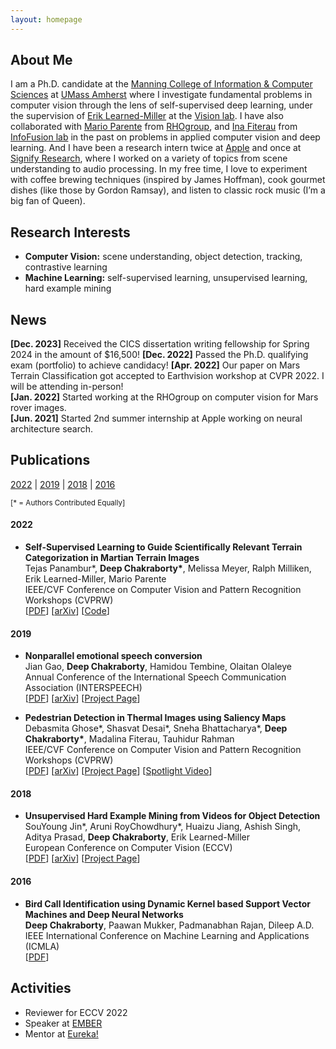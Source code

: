 ```yaml
---
layout: homepage
---
```


## About Me

I am a Ph.D. candidate at the [Manning College of Information & Computer Sciences](https://www.cics.umass.edu) at [UMass Amherst](https://www.umass.edu) where I investigate fundamental problems in computer vision through the lens of self-supervised deep learning, under the supervision of [Erik Learned-Miller](https://people.cs.umass.edu/~elm/index.html) at the [Vision lab](http://vis-www.cs.umass.edu). I have also collaborated with [Mario Parente](http://rhogroup.org/index.php/people/mario-parente) from [RHOgroup](http://rhogroup.org/index.php), and [Ina Fiterau](https://people.cs.umass.edu/~mfiterau/) from [InfoFusion lab](https://groups.cs.umass.edu/infofusion/home/) in the past on problems in applied computer vision and deep learning. And I have been a research intern twice at [Apple](https://www.apple.com/) and once at [Signify Research](https://www.signify.com/en-us), where I worked on a variety of topics from scene understanding to audio processing. In my free time, I love to experiment with coffee brewing techniques (inspired by James Hoffman), cook gourmet dishes (like those by Gordon Ramsay), and listen to classic rock music (I’m a big fan of Queen).

## Research Interests

- **Computer Vision:** scene understanding, object detection, tracking, contrastive learning
- **Machine Learning:** self-supervised learning, unsupervised learning, hard example mining

## News
**[Dec. 2023]** Received the CICS dissertation writing fellowship for Spring 2024 in the amount of $16,500!
**[Dec. 2022]** Passed the Ph.D. qualifying exam (portfolio) to achieve candidacy!
**[Apr. 2022]** Our paper on Mars Terrain Classification got accepted to Earthvision workshop at CVPR 2022. I will be attending in-person! <br>
**[Jan. 2022]** Started working at the RHOgroup on computer vision for Mars rover images. <br>
**[Jun. 2021]** Started 2nd summer internship at Apple working on neural architecture search. <br>
<!-- **[Jul. 2020]** Attending CIFAR Deep Learning & Reinforcement Learning summer school. <br> -->
<!-- **[Jun. 2020]** Started summer internship at Apple working on object detection and scene graph generation. <br> -->

## Publications

[2022](#2022) \| [2019](#2019) \| [2018](#2018) \| [2016](#2016)

<sup>[\* = Authors Contributed Equally]</sup>

#### 2022

- **Self-Supervised Learning to Guide Scientifically Relevant Terrain Categorization in Martian Terrain Images** <br>
  Tejas Panambur\*, **Deep Chakraborty\***, Melissa Meyer, Ralph Milliken, Erik Learned-Miller, Mario Parente <br>
  IEEE/CVF Conference on Computer Vision and Pattern Recognition Workshops (CVPRW) <br>
  [[PDF](papers/panambur_2022.pdf)] [[arXiv](https://arxiv.org/abs/2204.09854)] [[Code](https://github.com/TejasPanambur/mastcam)]

#### 2019
- **Nonparallel emotional speech conversion** <br>
  Jian Gao, **Deep Chakraborty**, Hamidou Tembine, Olaitan Olaleye <br>
  Annual Conference of the International Speech Communication Association (INTERSPEECH) <br>
  [[PDF](papers/gao_2019.pdf)] [[arXiv](https://arxiv.org/abs/1811.01174)] [[Project Page](https://www.jian-gao.org/emovc)]

- **Pedestrian Detection in Thermal Images using Saliency Maps** <br>
  Debasmita Ghose\*, Shasvat Desai\*, Sneha Bhattacharya\*, **Deep Chakraborty\***, Madalina Fiterau, Tauhidur Rahman <br>
  IEEE/CVF Conference on Computer Vision and Pattern Recognition Workshops (CVPRW) <br>
  [[PDF](papers/ghose_2019.pdf)] [[arXiv](https://arxiv.org/abs/1904.06859)] [[Project Page](https://information-fusion-lab-umass.github.io/Salient-Pedestrian-Detection/)] [[Spotlight Video](https://youtu.be/Ohs6VUkdcQU)]

#### 2018

- **Unsupervised Hard Example Mining from Videos for Object Detection** <br>
  SouYoung Jin\*, Aruni RoyChowdhury\*, Huaizu Jiang, Ashish Singh, Aditya Prasad, **Deep Chakraborty**, Erik Learned-Miller <br>
  European Conference on Computer Vision (ECCV) <br>
  [[PDF](papers/jin_2018.pdf)] [[arXiv](https://arxiv.org/abs/1808.04285)] [[Project Page](http://vis-www.cs.umass.edu/unsupVideo/)]

#### 2016

- **Bird Call Identification using Dynamic Kernel based Support Vector Machines and Deep Neural Networks** <br>
  **Deep Chakraborty**, Paawan Mukker, Padmanabhan Rajan, Dileep A.D. <br>
  IEEE International Conference on Machine Learning and Applications (ICMLA) <br>
  [[PDF](papers/chakraborty_2016.pdf)]

<!-- [[PDF]()] [[Code]()] [[Project]()] -->

<!-- - **Mnemonics Training: Multi-Class Incremental Learning without Forgetting**
  <br>
  **Yaoyao Liu**, Yuting Su, An-An Liu, Bernt Schiele, Qianru Sun
  <br>
  IEEE Conference on Computer Vision and Pattern Recognition. **CVPR 2020**.
  <br>
  [[PDF](https://arxiv.org/pdf/2002.10211.pdf)] [[Code](https://github.com/yaoyao-liu/mnemonics)] <strong><i style="color:#e74d3c">Oral Presentation</i></strong>

- **Learning to Self-Train for Semi-Supervised Few-Shot Classification**
  <br>
  Xinzhe Li, Qianru Sun, **Yaoyao Liu**, Shibao Zheng, Qin Zhou, Tat-Seng Chua, Bernt Schiele
  <br>
  33rd Conference on Neural Information Processing Systems. **NeurIPS 2019**.
  <br>
  [[PDF](http://papers.nips.cc/paper/9216-learning-to-self-train-for-semi-supervised-few-shot-classification.pdf)] [[Code](https://github.com/xinzheli1217/learning-to-self-train)]

- **Meta-Transfer Learning for Few-Shot Learning**
  <br>
  Qianru Sun\*, **Yaoyao Liu\***, Tat-Seng Chua, Bernt Schiele
  <br>
  IEEE Conference on Computer Vision and Pattern Recognition. **CVPR 2019**.
  <br>
  [[PDF](http://openaccess.thecvf.com/content_CVPR_2019/papers/Sun_Meta-Transfer_Learning_for_Few-Shot_Learning_CVPR_2019_paper.pdf)] [[Code](https://github.com/yaoyao-liu/meta-transfer-learning)] [[Project](https://mtl.yyliu.net/)] -->

## Activities
- Reviewer for ECCV 2022
- Speaker at [EMBER](https://groups.cs.umass.edu/ember/)
- Mentor at [Eureka!](https://www.cns.umass.edu/outreach/eureka-umass-amherst)

<!-- - Conference Reviewers: NeurIPS 2020, CVPR 2020.
- Journal Reviewers: T-PAMI, IJCV. -->
